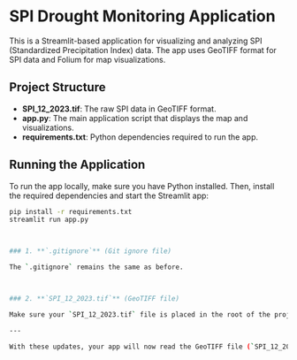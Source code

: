 # SPI Drought Monitoring Application

This is a Streamlit-based application for visualizing and analyzing SPI (Standardized Precipitation Index) data. The app uses GeoTIFF format for SPI data and Folium for map visualizations.

## Project Structure

- **SPI_12_2023.tif**: The raw SPI data in GeoTIFF format.
- **app.py**: The main application script that displays the map and visualizations.
- **requirements.txt**: Python dependencies required to run the app.


## Running the Application

To run the app locally, make sure you have Python installed. Then, install the required dependencies and start the Streamlit app:

```bash
pip install -r requirements.txt
streamlit run app.py



### 1. **`.gitignore`** (Git ignore file)

The `.gitignore` remains the same as before.



### 2. **`SPI_12_2023.tif`** (GeoTIFF file)

Make sure your `SPI_12_2023.tif` file is placed in the root of the project. This file will be read and processed in the `app.py` script.

---

With these updates, your app will now read the GeoTIFF file (`SPI_12_2023.tif`), convert it to GeoJSON, and display the data on a map using Folium. Let me know if you need further assistance or adjustments!


